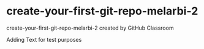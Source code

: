 # create-your-first-git-repo-melarbi-2
create-your-first-git-repo-melarbi-2 created by GitHub Classroom

Adding Text for test purposes

